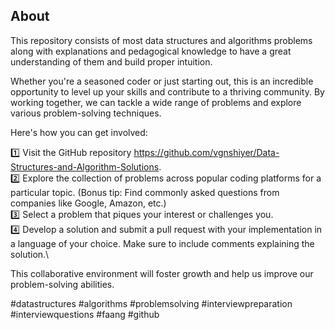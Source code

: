 ## About

This repository consists of most data structures and algorithms problems along with explanations and pedagogical knowledge to have a great understanding of them and build proper intuition.

Whether you're a seasoned coder or just starting out, this is an incredible opportunity to level up your skills and contribute to a thriving community. By working together, we can tackle a wide range of problems and explore various problem-solving techniques.

Here's how you can get involved:

1️⃣ Visit the GitHub repository https://github.com/vgnshiyer/Data-Structures-and-Algorithm-Solutions. \
2️⃣ Explore the collection of problems across popular coding platforms for a particular topic. (Bonus tip: Find commonly asked questions from companies like Google, Amazon, etc.)\
3️⃣ Select a problem that piques your interest or challenges you.\
4️⃣ Develop a solution and submit a pull request with your implementation in a language of your choice. Make sure to include comments explaining the solution.\

This collaborative environment will foster growth and help us improve our problem-solving abilities. 

#datastructures #algorithms #problemsolving #interviewpreparation #interviewquestions #faang #github 
